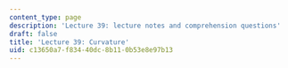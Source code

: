```yaml
---
content_type: page
description: 'Lecture 39: lecture notes and comprehension questions'
draft: false
title: 'Lecture 39: Curvature'
uid: c13650a7-f834-40dc-8b11-0b53e8e97b13
---
```


